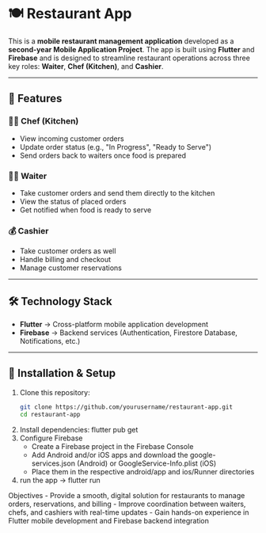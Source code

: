 # 🍽️ Restaurant App

This is a **mobile restaurant management application** developed as a **second-year Mobile Application Project**. The app is built using **Flutter** and **Firebase** and is designed to streamline restaurant operations across three key roles: **Waiter**, **Chef (Kitchen)**, and **Cashier**.  

---

## 🚀 Features  

### 👨‍🍳 Chef (Kitchen)  
- View incoming customer orders  
- Update order status (e.g., "In Progress", "Ready to Serve")  
- Send orders back to waiters once food is prepared  

### 👨‍💼 Waiter  
- Take customer orders and send them directly to the kitchen  
- View the status of placed orders  
- Get notified when food is ready to serve  

### 💰 Cashier  
- Take customer orders as well  
- Handle billing and checkout  
- Manage customer reservations  

---

## 🛠️ Technology Stack  
- **Flutter** → Cross-platform mobile application development  
- **Firebase** → Backend services (Authentication, Firestore Database, Notifications, etc.)  

---

## 📱 Installation & Setup  

1. Clone this repository:  
   ```bash
   git clone https://github.com/yourusername/restaurant-app.git
   cd restaurant-app
2. Install dependencies:
   flutter pub get
3. Configure Firebase
   - Create a Firebase project in the Firebase Console
   - Add Android and/or iOS apps and download the google-services.json (Android) or GoogleService-Info.plist (iOS)
   - Place them in the respective android/app and ios/Runner directories
4. run the app -> 
   flutter run

Objectives
    - Provide a smooth, digital solution for restaurants to manage orders, reservations, and billing
    - Improve coordination between waiters, chefs, and cashiers with real-time updates
    - Gain hands-on experience in Flutter mobile development and Firebase backend integration
